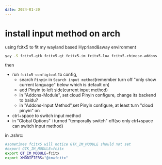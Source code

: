 ```yaml
---
date: 2024-01-30
---
```


# install input method on arch

using fcitx5 to fit my wayland based Hyprland&sway environment

```bash
yay -S fcitx5-gtk fcitx5-qt fcitx5-im fcitx5-lua fcitx5-chinese-addons fcitx5-pinyin-zhwiki fcitx5-configtool
```

then

- run `fcitx5-configtool` to config,
  - search `Pinyin` in `Search input method`(remember turn off "only show current language" below which is default on)
  - add Pinyin to left side(current input method)
  - in "Addons-Module", set cloud Pinyin configure, change its backend to baidu?
  - in "Addons-Input Method",set Pinyin configure, at least turn "cloud pinyin" on
- ctrl+space to switch input method
- in "Global Options" i turned "temporally switch" off(so only ctrl+space can switch input method)

in .zshrc:

```bash
#sometimes fcitx5 will notice GTK_IM_MODULE should not set
#export GTK_IM_MODULE=fcitx
export QT_IM_MODULE=fcitx
export XMODIFIERS="@im=fcitx"
```
